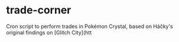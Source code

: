 # trade-corner

Cron script to perform trades in Pokémon Crystal, based on Háčky's original findings on [Glitch City](htt